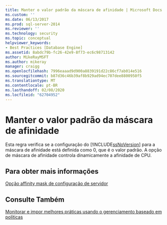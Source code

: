 ```yaml
---
title: Manter o valor padrão da máscara de afinidade | Microsoft Docs
ms.custom: ''
ms.date: 06/13/2017
ms.prod: sql-server-2014
ms.reviewer: ''
ms.technology: security
ms.topic: conceptual
helpviewer_keywords:
- Best Practices [Database Engine]
ms.assetid: 8abdc79b-fc26-42e9-8f73-ec6c98713142
author: MikeRayMSFT
ms.author: mikeray
manager: craigg
ms.openlocfilehash: 7996eaaad9d900a8839191d22c86cf7ab014e516
ms.sourcegitcommit: b87d36c46b39af8b929ad94ec707dee8800950f5
ms.translationtype: MT
ms.contentlocale: pt-BR
ms.lasthandoff: 02/08/2020
ms.locfileid: "62704952"
---
```

# <a name="keep-the-affinity-mask-default-value"></a>Manter o valor padrão da máscara de afinidade
  Esta regra verifica se a configuração do [!INCLUDE[ssNoVersion](../../includes/ssnoversion-md.md)] para a máscara de afinidade está definida como 0, que é o valor padrão. A opção de máscara de afinidade controla dinamicamente a afinidade de CPU.  
  
## <a name="for-more-information"></a>Para obter mais informações  
 [Opção affinity mask de configuração de servidor](../../database-engine/configure-windows/affinity-mask-server-configuration-option.md)  
  
## <a name="see-also"></a>Consulte Também  
 [Monitorar e impor melhores práticas usando o gerenciamento baseado em políticas](monitor-and-enforce-best-practices-by-using-policy-based-management.md)  
  
  
